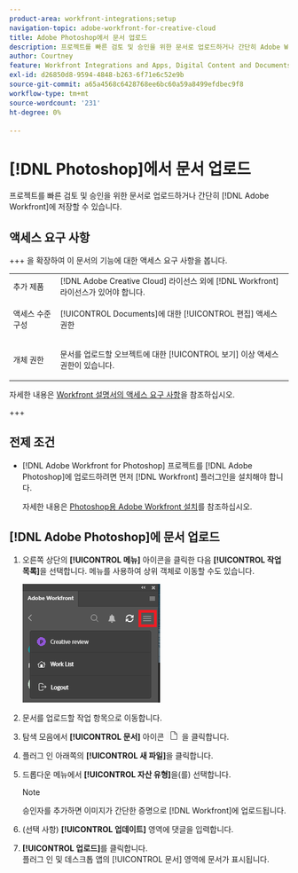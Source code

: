 ```yaml
---
product-area: workfront-integrations;setup
navigation-topic: adobe-workfront-for-creative-cloud
title: Adobe Photoshop에서 문서 업로드
description: 프로젝트를 빠른 검토 및 승인을 위한 문서로 업로드하거나 간단히 Adobe Workfront에 저장할 수 있습니다.
author: Courtney
feature: Workfront Integrations and Apps, Digital Content and Documents
exl-id: d26850d8-9594-4848-b263-6f71e6c52e9b
source-git-commit: a65a4568c6428768ee6bc60a59a8499efdbec9f8
workflow-type: tm+mt
source-wordcount: '231'
ht-degree: 0%

---
```


# [!DNL Photoshop]에서 문서 업로드

프로젝트를 빠른 검토 및 승인을 위한 문서로 업로드하거나 간단히 [!DNL Adobe Workfront]에 저장할 수 있습니다.

## 액세스 요구 사항

+++ 을 확장하여 이 문서의 기능에 대한 액세스 요구 사항을 봅니다.

<table style="table-layout:auto"> 
 <col> 
 <col> 
 <tbody> 
  <!-- <tr> 
   <td role="rowheader">[!DNL Adobe Workfront] package</td> 
   <td> Any</td> 
  </tr> 
  <tr data-mc-conditions=""> 
   <td role="rowheader">[!DNL Adobe Workfront] license</td> 
   <td> <p>Work or higher</p> </td> 
  </tr> -->
  <tr> 
   <td role="rowheader">추가 제품</td> 
   <td>[!DNL Adobe Creative Cloud] 라이선스 외에 [!DNL Workfront] 라이선스가 있어야 합니다.</td> 
  </tr> 
  <tr> 
   <td role="rowheader">액세스 수준 구성</td> 
   <td> <p>[!UICONTROL Documents]에 대한 [!UICONTROL 편집] 액세스 권한</p> </td> 
  </tr> 
  <tr> 
   <td role="rowheader">개체 권한</td> 
   <td> <p>문서를 업로드할 오브젝트에 대한 [!UICONTROL 보기] 이상 액세스 권한이 있습니다.</p> </td> 
  </tr> 
 </tbody> 
</table>

자세한 내용은 [Workfront 설명서의 액세스 요구 사항](/help/quicksilver/administration-and-setup/add-users/access-levels-and-object-permissions/access-level-requirements-in-documentation.md)을 참조하십시오.

+++

## 전제 조건

* [!DNL Adobe Workfront for Photoshop] 프로젝트를 [!DNL Adobe Photoshop]에 업로드하려면 먼저 [!DNL Workfront] 플러그인을 설치해야 합니다.

  자세한 내용은 [Photoshop용 Adobe Workfront 설치](../../workfront-integrations-and-apps/adobe-workfront-for-creative-cloud/wf-cc-install-ps.md)를 참조하십시오.

## [!DNL Adobe Photoshop]에 문서 업로드

1. 오른쪽 상단의 **[!UICONTROL 메뉴]** 아이콘을 클릭한 다음 **[!UICONTROL 작업 목록]**&#x200B;을 선택합니다. 메뉴를 사용하여 상위 객체로 이동할 수도 있습니다.

   ![작업 목록으로 돌아가기](assets/go-back-to-work-list-350x314.png)

1. 문서를 업로드할 작업 항목으로 이동합니다.
1. 탐색 모음에서 **[!UICONTROL 문서]** 아이콘 ![문서 아이콘](assets/documents.png)을 클릭합니다.

1. 플러그 인 아래쪽의 **[!UICONTROL 새 파일]**&#x200B;을 클릭합니다.
1. 드롭다운 메뉴에서 **[!UICONTROL 자산 유형]**&#x200B;을(를) 선택합니다.

   >[!NOTE]
   >
   >승인자를 추가하면 이미지가 간단한 증명으로 [!DNL Workfront]에 업로드됩니다.

1. (선택 사항) **[!UICONTROL 업데이트]** 영역에 댓글을 입력합니다.
1. **[!UICONTROL 업로드]**&#x200B;를 클릭합니다.\
   플러그 인 및 데스크톱 앱의 [!UICONTROL 문서] 영역에 문서가 표시됩니다.
